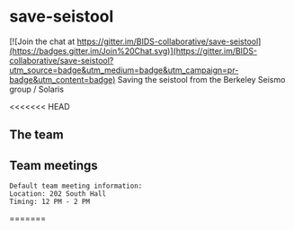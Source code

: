 # save-seistool

[![Join the chat at https://gitter.im/BIDS-collaborative/save-seistool](https://badges.gitter.im/Join%20Chat.svg)](https://gitter.im/BIDS-collaborative/save-seistool?utm_source=badge&utm_medium=badge&utm_campaign=pr-badge&utm_content=badge)
Saving the seistool from the Berkeley Seismo group / Solaris

<<<<<<< HEAD
## The team

## Team meetings
```
Default team meeting information:
Location: 202 South Hall
Timing: 12 PM - 2 PM
```
=======

